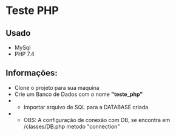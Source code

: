 # Teste PHP

## Usado

- MySql
- PHP 7.4

## Informações:

- Clone o projeto para sua maquina
- Crie um Banco de Dados com o nome **"teste_php"**
- - Importar arquivo de SQL para a DATABASE criada
- - OBS: A configuração de conexão com DB, se encontra em /classes/DB.php metodo "connection"
